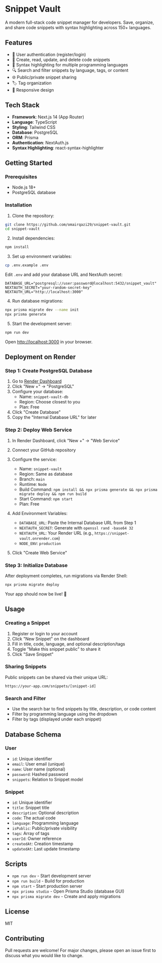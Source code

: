 # Snippet Vault

A modern full-stack code snippet manager for developers. Save, organize, and share code snippets with syntax highlighting across 150+ languages.

## Features

- 🔐 User authentication (register/login)
- 📝 Create, read, update, and delete code snippets
- 🎨 Syntax highlighting for multiple programming languages
- 🔍 Search and filter snippets by language, tags, or content
- 🌐 Public/private snippet sharing
- 🏷️ Tag organization
- 📱 Responsive design

## Tech Stack

- **Framework**: Next.js 14 (App Router)
- **Language**: TypeScript
- **Styling**: Tailwind CSS
- **Database**: PostgreSQL
- **ORM**: Prisma
- **Authentication**: NextAuth.js
- **Syntax Highlighting**: react-syntax-highlighter

## Getting Started

### Prerequisites

- Node.js 18+
- PostgreSQL database

### Installation

1. Clone the repository:
```bash
git clone https://github.com/omairqazi29/snippet-vault.git
cd snippet-vault
```

2. Install dependencies:
```bash
npm install
```

3. Set up environment variables:
```bash
cp .env.example .env
```

Edit `.env` and add your database URL and NextAuth secret:
```env
DATABASE_URL="postgresql://user:password@localhost:5432/snippet_vault"
NEXTAUTH_SECRET="your-random-secret-key"
NEXTAUTH_URL="http://localhost:3000"
```

4. Run database migrations:
```bash
npx prisma migrate dev --name init
npx prisma generate
```

5. Start the development server:
```bash
npm run dev
```

Open [http://localhost:3000](http://localhost:3000) in your browser.

## Deployment on Render

### Step 1: Create PostgreSQL Database

1. Go to [Render Dashboard](https://dashboard.render.com/)
2. Click "New +" → "PostgreSQL"
3. Configure your database:
   - Name: `snippet-vault-db`
   - Region: Choose closest to you
   - Plan: Free
4. Click "Create Database"
5. Copy the "Internal Database URL" for later

### Step 2: Deploy Web Service

1. In Render Dashboard, click "New +" → "Web Service"
2. Connect your GitHub repository
3. Configure the service:
   - Name: `snippet-vault`
   - Region: Same as database
   - Branch: `main`
   - Runtime: `Node`
   - Build Command: `npm install && npx prisma generate && npx prisma migrate deploy && npm run build`
   - Start Command: `npm start`
   - Plan: Free

4. Add Environment Variables:
   - `DATABASE_URL`: Paste the Internal Database URL from Step 1
   - `NEXTAUTH_SECRET`: Generate with `openssl rand -base64 32`
   - `NEXTAUTH_URL`: Your Render URL (e.g., `https://snippet-vault.onrender.com`)
   - `NODE_ENV`: `production`

5. Click "Create Web Service"

### Step 3: Initialize Database

After deployment completes, run migrations via Render Shell:
```bash
npx prisma migrate deploy
```

Your app should now be live! 🎉

## Usage

### Creating a Snippet

1. Register or login to your account
2. Click "New Snippet" on the dashboard
3. Fill in title, code, language, and optional description/tags
4. Toggle "Make this snippet public" to share it
5. Click "Save Snippet"

### Sharing Snippets

Public snippets can be shared via their unique URL:
```
https://your-app.com/snippets/[snippet-id]
```

### Search and Filter

- Use the search bar to find snippets by title, description, or code content
- Filter by programming language using the dropdown
- Filter by tags (displayed under each snippet)

## Database Schema

### User
- `id`: Unique identifier
- `email`: User email (unique)
- `name`: User name (optional)
- `password`: Hashed password
- `snippets`: Relation to Snippet model

### Snippet
- `id`: Unique identifier
- `title`: Snippet title
- `description`: Optional description
- `code`: The actual code
- `language`: Programming language
- `isPublic`: Public/private visibility
- `tags`: Array of tags
- `userId`: Owner reference
- `createdAt`: Creation timestamp
- `updatedAt`: Last update timestamp

## Scripts

- `npm run dev` - Start development server
- `npm run build` - Build for production
- `npm start` - Start production server
- `npx prisma studio` - Open Prisma Studio (database GUI)
- `npx prisma migrate dev` - Create and apply migrations

## License

MIT

## Contributing

Pull requests are welcome! For major changes, please open an issue first to discuss what you would like to change.
